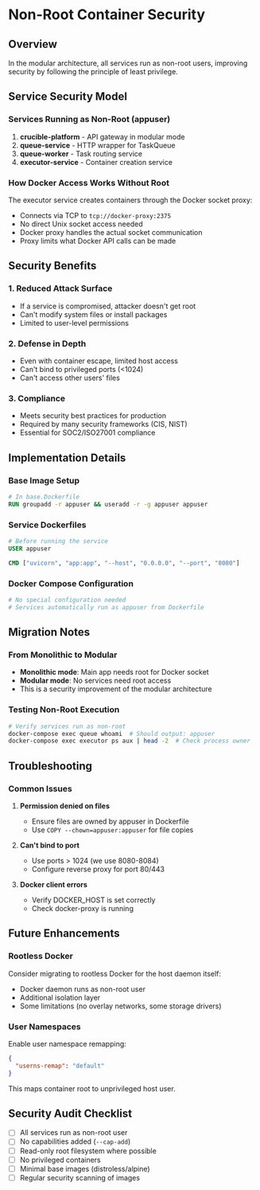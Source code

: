 # Non-Root Container Security

## Overview
In the modular architecture, all services run as non-root users, improving security by following the principle of least privilege.

## Service Security Model

### Services Running as Non-Root (appuser)
1. **crucible-platform** - API gateway in modular mode
2. **queue-service** - HTTP wrapper for TaskQueue
3. **queue-worker** - Task routing service
4. **executor-service** - Container creation service

### How Docker Access Works Without Root
The executor service creates containers through the Docker socket proxy:
- Connects via TCP to `tcp://docker-proxy:2375`
- No direct Unix socket access needed
- Docker proxy handles the actual socket communication
- Proxy limits what Docker API calls can be made

## Security Benefits

### 1. Reduced Attack Surface
- If a service is compromised, attacker doesn't get root
- Can't modify system files or install packages
- Limited to user-level permissions

### 2. Defense in Depth
- Even with container escape, limited host access
- Can't bind to privileged ports (<1024)
- Can't access other users' files

### 3. Compliance
- Meets security best practices for production
- Required by many security frameworks (CIS, NIST)
- Essential for SOC2/ISO27001 compliance

## Implementation Details

### Base Image Setup
```dockerfile
# In base.Dockerfile
RUN groupadd -r appuser && useradd -r -g appuser appuser
```

### Service Dockerfiles
```dockerfile
# Before running the service
USER appuser

CMD ["uvicorn", "app:app", "--host", "0.0.0.0", "--port", "8080"]
```

### Docker Compose Configuration
```yaml
# No special configuration needed
# Services automatically run as appuser from Dockerfile
```

## Migration Notes

### From Monolithic to Modular
- **Monolithic mode**: Main app needs root for Docker socket
- **Modular mode**: No services need root access
- This is a security improvement of the modular architecture

### Testing Non-Root Execution
```bash
# Verify services run as non-root
docker-compose exec queue whoami  # Should output: appuser
docker-compose exec executor ps aux | head -2  # Check process owner
```

## Troubleshooting

### Common Issues
1. **Permission denied on files**
   - Ensure files are owned by appuser in Dockerfile
   - Use `COPY --chown=appuser:appuser` for file copies

2. **Can't bind to port**
   - Use ports > 1024 (we use 8080-8084)
   - Configure reverse proxy for port 80/443

3. **Docker client errors**
   - Verify DOCKER_HOST is set correctly
   - Check docker-proxy is running

## Future Enhancements

### Rootless Docker
Consider migrating to rootless Docker for the host daemon itself:
- Docker daemon runs as non-root user
- Additional isolation layer
- Some limitations (no overlay networks, some storage drivers)

### User Namespaces
Enable user namespace remapping:
```json
{
  "userns-remap": "default"
}
```
This maps container root to unprivileged host user.

## Security Audit Checklist
- [ ] All services run as non-root user
- [ ] No capabilities added (`--cap-add`)
- [ ] Read-only root filesystem where possible
- [ ] No privileged containers
- [ ] Minimal base images (distroless/alpine)
- [ ] Regular security scanning of images